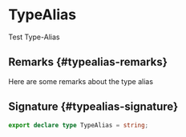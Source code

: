 # TypeAlias

Test Type-Alias

## Remarks {#typealias-remarks}

Here are some remarks about the type alias

## Signature {#typealias-signature}

```typescript
export declare type TypeAlias = string;
```